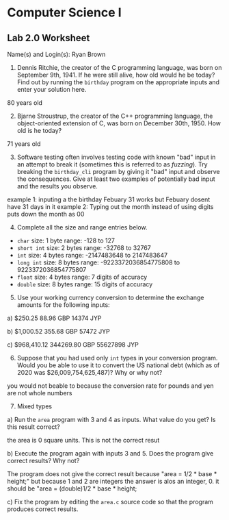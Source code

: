 
# Computer Science I
## Lab 2.0 Worksheet

Name(s) and Login(s):
Ryan Brown


1. Dennis Ritchie, the creator of the C programming language,
was born on September 9th, 1941.  If he were still alive,
how old would he be today?  Find out by running the `birthday`
program on the appropriate inputs and enter your solution here.

  80 years old



2. Bjarne Stroustrup, the creator of the C++ programming
language, the object-oriented extension of C, was born on
December 30th, 1950.  How old is he today?

  71 years old


3. Software testing often involves testing code with known
"bad" input in an attempt to break it (sometimes this is
referred to as *fuzzing*).  Try breaking the `birthday_cli`
program by giving it "bad" input and observe the consequences.
Give at least two examples of potentially bad input and the
results you observe.

  example 1: inputing a the birthday Febuary 31 works but Febuary dosent have 31 days in it
  example 2: Typing out the month instead of using digits puts down the month as 00



4. Complete all the size and range entries below.

* `char`
  size: 1 byte
  range: -128 to 127
* `short int`
  size: 2 bytes
  range: -32768 to 32767
* `int`
  size: 4 bytes
  range: -2147483648 to 2147483647
* `long int`
  size: 8 bytes
  range: -9223372036854775808 to 9223372036854775807
* `float`
  size: 4 bytes
  range: 7 digits of accuracy
* `double`
  size: 8 bytes
  range: 15 digits of accuracy


5. Use your working currency conversion to determine
the exchange amounts for the following inputs:

  a) $250.25
    88.96 GBP
    14374 JYP

  b) $1,000.52
    355.68 GBP
    57472 JYP

  c) $968,410.12
    344269.80 GBP
    55627898 JYP



6. Suppose that you had used only `int` types
in your conversion program.  Would you be able
to use it to convert the US national debt
(which as of 2020 was \$26,009,754,625,487)?
Why or why not?

  you would not beable to because the conversion rate for pounds and yen are not whole numbers




7. Mixed types

a) Run the `area` program with 3 and 4 as inputs.
What value do you get?  Is this result correct?

  the area is 0 square units. This is not the correct resut

b) Execute the program again with inputs 3 and 5.
Does the program give correct results?  Why not?

  The program does not give the correct result because "area = 1/2 * base * height;" but because 1 and 2 are integers the answer is alos an integer, 0. it should be "area = (double)1/2 * base * height;

c) Fix the program by editing the `area.c` source
code so that the program produces correct results.
